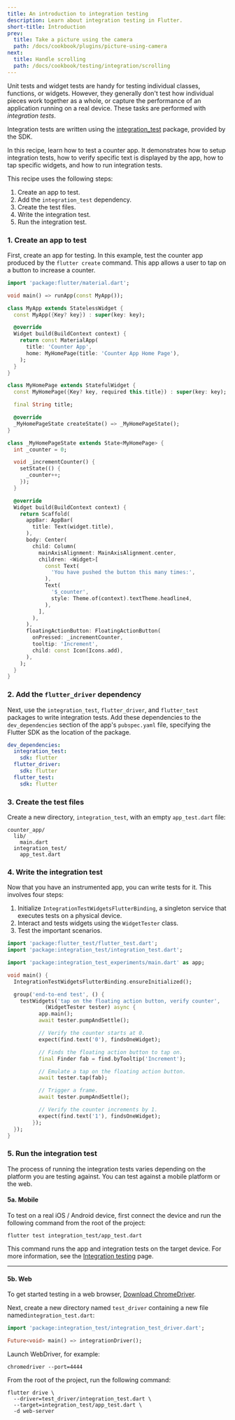 ```yaml
---
title: An introduction to integration testing
description: Learn about integration testing in Flutter.
short-title: Introduction
prev:
  title: Take a picture using the camera
  path: /docs/cookbook/plugins/picture-using-camera
next:
  title: Handle scrolling
  path: /docs/cookbook/testing/integration/scrolling
---
```


<?code-excerpt path-base="cookbook/testing/integration/introduction/"?>

Unit tests and widget tests are handy for testing individual classes,
functions, or widgets. However, they generally don't test how
individual pieces work together as a whole, or capture the performance
of an application running on a real device. These tasks are performed
with *integration tests*.

Integration tests are written using the [integration_test][] package, provided
by the SDK. 

In this recipe, learn how to test a counter app. It demonstrates
how to setup integration tests, how to verify specific text is displayed
by the app, how to tap specific widgets, and how to run integration tests.

This recipe uses the following steps:

  1. Create an app to test.
  2. Add the `integration_test` dependency.
  3. Create the test files.
  4. Write the integration test.
  5. Run the integration test.

### 1. Create an app to test

First, create an app for testing. In this example,
test the counter app produced by the `flutter create`
command. This app allows a user to tap on a button
to increase a counter.

<?code-excerpt "lib/main.dart"?>
```dart
import 'package:flutter/material.dart';

void main() => runApp(const MyApp());

class MyApp extends StatelessWidget {
  const MyApp({Key? key}) : super(key: key);

  @override
  Widget build(BuildContext context) {
    return const MaterialApp(
      title: 'Counter App',
      home: MyHomePage(title: 'Counter App Home Page'),
    );
  }
}

class MyHomePage extends StatefulWidget {
  const MyHomePage({Key? key, required this.title}) : super(key: key);

  final String title;

  @override
  _MyHomePageState createState() => _MyHomePageState();
}

class _MyHomePageState extends State<MyHomePage> {
  int _counter = 0;

  void _incrementCounter() {
    setState(() {
      _counter++;
    });
  }

  @override
  Widget build(BuildContext context) {
    return Scaffold(
      appBar: AppBar(
        title: Text(widget.title),
      ),
      body: Center(
        child: Column(
          mainAxisAlignment: MainAxisAlignment.center,
          children: <Widget>[
            const Text(
              'You have pushed the button this many times:',
            ),
            Text(
              '$_counter',
              style: Theme.of(context).textTheme.headline4,
            ),
          ],
        ),
      ),
      floatingActionButton: FloatingActionButton(
        onPressed: _incrementCounter,
        tooltip: 'Increment',
        child: const Icon(Icons.add),
      ),
    );
  }
}
```

### 2. Add the `flutter_driver` dependency

Next, use the `integration_test`, `flutter_driver`, and `flutter_test` packages
to write integration tests. Add these dependencies to the `dev_dependencies`
section of the app's `pubspec.yaml` file, specifying the Flutter SDK as the
location of the package.

```yaml
dev_dependencies:
  integration_test:
    sdk: flutter
  flutter_driver:
    sdk: flutter
  flutter_test:
    sdk: flutter
```

### 3. Create the test files

Create a new directory, `integration_test`, with an empty `app_test.dart` file:

```
counter_app/
  lib/
    main.dart
  integration_test/
    app_test.dart
```

### 4. Write the integration test

Now that you have an instrumented app, you can write tests for it.
This involves four steps:

  1. Initialize `IntegrationTestWidgetsFlutterBinding`, a singleton service that
     executes tests on a physical device.
  2. Interact and tests widgets using the `WidgetTester` class.
  3. Test the important scenarios.

<?code-excerpt "integration_test/app_test.dart"?>
```dart
import 'package:flutter_test/flutter_test.dart';
import 'package:integration_test/integration_test.dart';

import 'package:integration_test_experiments/main.dart' as app;

void main() {
  IntegrationTestWidgetsFlutterBinding.ensureInitialized();

  group('end-to-end test', () {
    testWidgets('tap on the floating action button, verify counter',
            (WidgetTester tester) async {
          app.main();
          await tester.pumpAndSettle();

          // Verify the counter starts at 0.
          expect(find.text('0'), findsOneWidget);

          // Finds the floating action button to tap on.
          final Finder fab = find.byTooltip('Increment');

          // Emulate a tap on the floating action button.
          await tester.tap(fab);

          // Trigger a frame.
          await tester.pumpAndSettle();

          // Verify the counter increments by 1.
          expect(find.text('1'), findsOneWidget);
        });
  });
}
```

### 5. Run the integration test

The process of running the integration tests varies depending on the platform
you are testing against. You can test against a mobile platform or the web.

#### 5a. Mobile

To test on a real iOS / Android device, first connect the device and run the
following command from the root of the project:

```shell
flutter test integration_test/app_test.dart
```
 
This command runs the app and integration tests on the target device. For more
information, see the [Integration testing][] page.

---

#### 5b. Web

<!--
TODO(ryjohn): Add back after other WebDriver versions are supported:
https://github.com/flutter/flutter/issues/90158

To test for web,
determine which browser you want to test against
and download the corresponding web driver:

  * Chrome: [Download ChromeDriver][]
  * Firefox: [Download GeckoDriver][]
  * Safari: Safari can only be tested on a Mac;
    the SafariDriver is already installed on Mac machines.
  * Edge [Download EdgeDriver][]
-->

To get started testing in a web browser, [Download ChromeDriver][].

Next, create a new directory named `test_driver` containing a new file
named`integration_test.dart`:

```dart
import 'package:integration_test/integration_test_driver.dart';

Future<void> main() => integrationDriver();
```

Launch WebDriver, for example: 

```shell
chromedriver --port=4444
```

From the root of the project, run the following command:

```shell
flutter drive \
  --driver=test_driver/integration_test.dart \
  --target=integration_test/app_test.dart \
  -d web-server
```

[Download ChromeDriver]: https://chromedriver.chromium.org/downloads
[Download EdgeDriver]: https://developer.microsoft.com/en-us/microsoft-edge/tools/webdriver/
[Download GeckoDriver]: https://github.com/mozilla/geckodriver/releases
[flutter_driver]: {{site.api}}/flutter/flutter_driver/flutter_driver-library.html
[integration_test]: {{site.github}}/flutter/flutter/tree/master/packages/integration_test
[Integration testing]: /docs/testing/integration-tests
[`SerializableFinders`]: {{site.api}}/flutter/flutter_driver/CommonFinders-class.html
[`ValueKey`]: {{site.api}}/flutter/foundation/ValueKey-class.html
